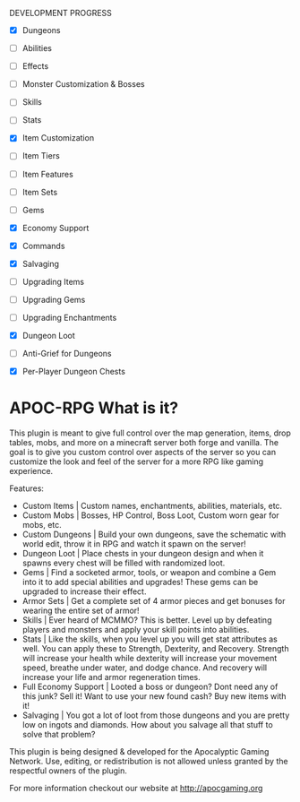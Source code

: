DEVELOPMENT PROGRESS
- [x] Dungeons
- [ ] Abilities
- [ ] Effects
- [ ] Monster Customization & Bosses
- [ ] Skills
- [ ] Stats
- [x] Item Customization
- [ ] Item Tiers
- [ ] Item Features
- [ ] Item Sets
- [ ] Gems
- [x] Economy Support
- [x] Commands
- [x] Salvaging
- [ ] Upgrading Items
- [ ] Upgrading Gems
- [ ] Upgrading Enchantments
- [x] Dungeon Loot
- [ ] Anti-Grief for Dungeons
- [x] Per-Player Dungeon Chests


APOC-RPG What is it?
========

This plugin is meant to give full control over the map generation, items, drop tables, mobs, and more on a minecraft server both forge and vanilla. The goal is to give you custom control over aspects of the server so you can customize the look and feel of the server for a more RPG like gaming experience.

Features:

- Custom Items | Custom names, enchantments, abilities, materials, etc.
- Custom Mobs | Bosses, HP Control, Boss Loot, Custom worn gear for mobs, etc.
- Custom Dungeons | Build your own dungeons, save the schematic with world edit, throw it in RPG and watch it spawn on the server!
- Dungeon Loot | Place chests in your dungeon design and when it spawns every chest will be filled with randomized loot.
- Gems | Find a socketed armor, tools, or weapon and combine a Gem into it to add special abilities and upgrades! These gems can be upgraded to increase their effect.
- Armor Sets | Get a complete set of 4 armor pieces and get bonuses for wearing the entire set of armor!
- Skills | Ever heard of MCMMO? This is better. Level up by defeating players and monsters and apply your skill points into abilities.
- Stats | Like the skills, when you level up you will get stat attributes as well. You can apply these to Strength, Dexterity, and Recovery. Strength will increase your health while dexterity will increase your movement speed, breathe under water, and dodge chance. And recovery will increase your life and armor regeneration times.
- Full Economy Support | Looted a boss or dungeon? Dont need any of this junk? Sell it! Want to use your new found cash? Buy new items with it!
- Salvaging | You got a lot of loot from those dungeons and you are pretty low on ingots and diamonds. How about you salvage all that stuff to solve that problem?


This plugin is being designed & developed for the Apocalyptic Gaming Network. Use, editing, or redistribution is not allowed unless granted by the respectful owners of the plugin.


For more information checkout our website at http://apocgaming.org
